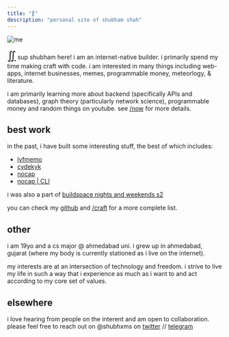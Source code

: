 ```yaml
---
title: "∬"
description: "personal site of shubham shah"
---
```




![me](/photos/catwhite.jpg)
<div style="font-family:'Caveat', cursive; text-decoration: underline !important; display:inline-block; font-size:26px; font-weight:500 !important">∬</div>
sup shubham here! i am an internet-native builder. i primarily spend my time making craft with code. i am interested in many things including web-apps, internet businesses, memes, programmable money, meteorlogy, & literature.

i am primarily learning more about backend (specifically APIs and databases), graph theory (particularly network science), programmable money and random things on youtube. see [/now](/now) for more details.

## best work

in the past, i have built some interesting stuff, the best of which includes:
* [lyfmemo](https://lyfmemo.vercel.app/)
* [cydekyk](https://cydekyk.vercel.app/)
* [nocap](https://no-cap.netlify.app/)
* [nocap | CLI](https://gtihub.com/shubhxms/nocap)

i was also a part of [buildspace nights and weekends s2](https://buildspace.so/nights-weekends)

you can check my [github](https://github.com/shubhxms) and [/craft](/craft) for a more complete list.


## other
i am 19yo and a cs major @ ahmedabad uni. i grew up in ahmedabad, gujarat (where my body is currently stationed as i live on the internet).

my interests are at an intersection of technology and freedom. i strive to live my life in such a way that i experience as much as i want to and act according to my core set of values.


## elsewhere
i love hearing from people on the interent and am open to collaboration. please feel free to reach out on @shubhxms on [twitter](https://twitter.com/shubhxms) // [telegram](https://telegram.dog/shubhxms)

